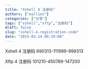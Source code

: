 ```yaml
---
title: "Xshell 4 注册码"
authors: ["eallion"]
categories: ["分享"]
tags: ["xshell","xftp","注册码"]
draft: false
slug: "xshell-4-registration-code"
date: "2015-03-14 09:28:00"
---
```


Xshell 4 注册码
690313-111999-999313

Xftp 4 注册码
101210-450789-147200
